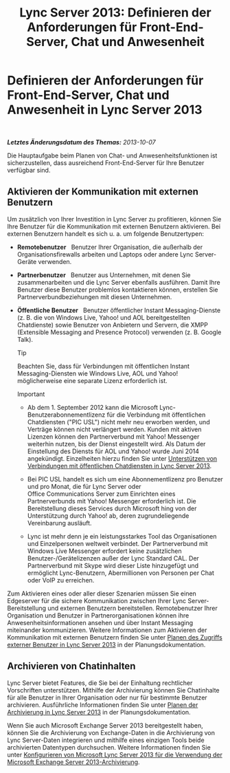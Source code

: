 ﻿---
title: 'Lync Server 2013: Definieren der Anforderungen für Front-End-Server, Chat und Anwesenheit'
TOCTitle: Definieren der Anforderungen für Front-End-Server, Chat und Anwesenheit
ms:assetid: c21198bc-520c-4d17-8b84-7ff1475b9b0a
ms:mtpsurl: https://technet.microsoft.com/de-de/library/Gg412956(v=OCS.15)
ms:contentKeyID: 49295303
ms.date: 05/19/2016
mtps_version: v=OCS.15
ms.translationtype: HT
---

# Definieren der Anforderungen für Front-End-Server, Chat und Anwesenheit in Lync Server 2013

 

_**Letztes Änderungsdatum des Themas:** 2013-10-07_

Die Hauptaufgabe beim Planen von Chat- und Anwesenheitsfunktionen ist sicherzustellen, dass ausreichend Front-End-Server für Ihre Benutzer verfügbar sind.

## Aktivieren der Kommunikation mit externen Benutzern

Um zusätzlich von Ihrer Investition in Lync Server zu profitieren, können Sie Ihre Benutzer für die Kommunikation mit externen Benutzern aktivieren. Bei externen Benutzern handelt es sich u. a. um folgende Benutzertypen:

  - **Remotebenutzer**   Benutzer Ihrer Organisation, die außerhalb der Organisationsfirewalls arbeiten und Laptops oder andere Lync Server-Geräte verwenden.

  - **Partnerbenutzer**   Benutzer aus Unternehmen, mit denen Sie zusammenarbeiten und die Lync Server ebenfalls ausführen. Damit Ihre Benutzer diese Benutzer problemlos kontaktieren können, erstellen Sie Partnerverbundbeziehungen mit diesen Unternehmen.

  - **Öffentliche Benutzer**   Benutzer öffentlicher Instant Messaging-Dienste (z. B. die von Windows Live, Yahoo\! und AOL bereitgestellten Chatdienste) sowie Benutzer von Anbietern und Servern, die XMPP (Extensible Messaging and Presence Protocol) verwenden (z. B. Google Talk).
    

    > [!TIP]
    > Beachten Sie, dass für Verbindungen mit öffentlichen Instant Messaging-Diensten wie Windows Live, AOL und Yahoo! möglicherweise eine separate Lizenz erforderlich ist.

    

    > [!IMPORTANT]
    > <UL>
    > <LI>
    > <P>Ab dem 1. September 2012 kann die Microsoft Lync-Benutzerabonnementlizenz für die Verbindung mit öffentlichen Chatdiensten ("PIC USL") nicht mehr neu erworben werden, und Verträge können nicht verlängert werden. Kunden mit aktiven Lizenzen können den Partnerverbund mit Yahoo! Messenger weiterhin nutzen, bis der Dienst eingestellt wird. Als Datum der Einstellung des Diensts für AOL und Yahoo! wurde Juni 2014 angekündigt. Einzelheiten hierzu finden Sie unter <A href="lync-server-2013-support-for-public-instant-messenger-connectivity.md">Unterstützen von Verbindungen mit öffentlichen Chatdiensten in Lync Server 2013</A>.</P>
    > <LI>
    > <P>Bei PIC&nbsp;USL handelt es sich um eine Abonnementlizenz pro Benutzer und pro Monat, die für Lync&nbsp;Server oder Office&nbsp;Communications&nbsp;Server zum Einrichten eines Partnerverbunds mit Yahoo! Messenger erforderlich ist. Die Bereitstellung dieses Services durch Microsoft hing von der Unterstützung durch Yahoo! ab, deren zugrundeliegende Vereinbarung ausläuft.</P>
    > <LI>
    > <P>Lync ist mehr denn je ein leistungsstarkes Tool das Organisationen und Einzelpersonen weltweit verbindet. Der Partnerverbund mit Windows Live Messenger erfordert keine zusätzlichen Benutzer-/Gerätelizenzen außer der Lync Standard CAL. Der Partnerverbund mit Skype wird dieser Liste hinzugefügt und ermöglicht Lync-Benutzern, Abermillionen von Personen per Chat oder VoIP zu erreichen.</P></LI></UL>



Zum Aktivieren eines oder aller dieser Szenarien müssen Sie einen Edgeserver für die sichere Kommunikation zwischen Ihrer Lync Server-Bereitstellung und externen Benutzern bereitstellen. Remotebenutzer Ihrer Organisation und Benutzer in Partnerorganisationen können ihre Anwesenheitsinformationen ansehen und über Instant Messaging miteinander kommunizieren. Weitere Informationen zum Aktivieren der Kommunikation mit externen Benutzern finden Sie unter [Planen des Zugriffs externer Benutzer in Lync Server 2013](lync-server-2013-planning-for-external-user-access.md) in der Planungsdokumentation.

## Archivieren von Chatinhalten

Lync Server bietet Features, die Sie bei der Einhaltung rechtlicher Vorschriften unterstützen. Mithilfe der Archivierung können Sie Chatinhalte für alle Benutzer in Ihrer Organisation oder nur für bestimmte Benutzer archivieren. Ausführliche Informationen finden Sie unter [Planen der Archivierung in Lync Server 2013](lync-server-2013-planning-for-archiving.md) in der Planungsdokumentation.

Wenn Sie auch Microsoft Exchange Server 2013 bereitgestellt haben, können Sie die Archivierung von Exchange-Daten in die Archivierung von Lync Server-Daten integrieren und mithilfe eines einzigen Tools beide archivierten Datentypen durchsuchen. Weitere Informationen finden Sie unter [Konfigurieren von Microsoft Lync Server 2013 für die Verwendung der Microsoft Exchange Server 2013-Archivierung](configuring-lync-server-2013-to-use-microsoft-exchange-server-2013-archiving.md).

